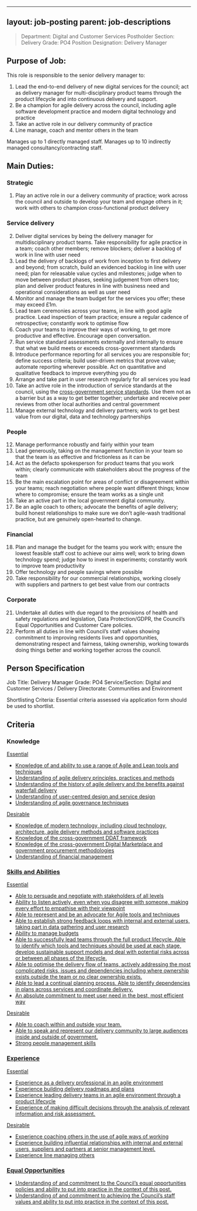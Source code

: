 
---
layout: job-posting
parent: job-descriptions
---


>Department: Digital and Customer Services
>Postholder Section: Delivery
>Grade: PO4
>Position Designation: Delivery Manager

## Purpose of Job:
This role is responsible to the senior delivery manager to:
1.  Lead the end-to-end delivery of new digital services for the council; act as delivery manager for multi-disciplinary product teams through the product lifecycle and into continuous delivery and support.    
2.  Be a champion for agile delivery across the council, including agile software development practice and modern digital technology and practice    
3.  Take an active role in our delivery community of practice    
4.  Line manage, coach and mentor others in the team

Manages up to 1 directly managed staff.
Manages up to 10 indirectly managed consultancy/contracting staff.

## Main Duties:
### Strategic
1.  Play an active role in our a delivery community of practice; work across the council and outside to develop your team and engage others in it; work with others to champion cross-functional product delivery

### Service delivery
2.  Deliver digital services by being the delivery manager for multidisciplinary product teams. Take responsibility for agile practice in a team; coach other members; remove blockers; deliver a backlog of work in line with user need    
3.  Lead the delivery of backlogs of work from inception to first delivery and beyond; from scratch, build an evidenced backlog in line with user need; plan for releasable value cycles and milestones; judge when to move between product phases, seeking judgement from others too; plan and deliver product features in line with business need and operational considerations as well as user need    
4.  Monitor and manage the team budget for the services you offer; these may exceed £1m.    
5.  Lead team ceremonies across your teams, in line with good agile practice. Lead inspection of team practice; ensure a regular cadence of retrospective; constantly work to optimise flow    
6.  Coach your teams to improve their ways of working, to get more productive and effective. Encourage open conversation.    
7.  Run service standard assessments externally and internally to ensure that what we build meets or exceeds cross-government standards    
8.  Introduce performance reporting for all services you are responsible for; define success criteria; build user-driven metrics that prove value; automate reporting wherever possible. Act on quantitative and qualitative feedback to improve everything you do    
9.  Arrange and take part in user research regularly for all services you lead    
10.  Take an active role in the introduction of service standards at the council, using the [cross-government service standards](https://www.gov.uk/service-manual/service-standard). Use them not as a barrier but as a way to get better together; undertake and receive peer reviews from other local authorities and central government  
11.  Manage external technology and delivery partners; work to get best value from our digital, data and technology partnerships

### People
12.  Manage performance robustly and fairly within your team    
13.  Lead generously, taking on the management function in your team so that the team is as effective and frictionless as it can be    
14.  Act as the defacto spokesperson for product teams that you work within; clearly communicate with stakeholders about the progress of the team    
15.  Be the main escalation point for areas of conflict or disagreement within your teams; reach negotiation where people want different things; know where to compromise; ensure the team works as a single unit    
16.  Take an active part in the local government digital community.    
17.  Be an agile coach to others; advocate the benefits of agile delivery; build honest relationships to make sure we don’t agile-wash traditional practice, but are genuinely open-hearted to change.

### Financial
18.  Plan and manage the budget for the teams you work with; ensure the lowest feasible staff cost to achieve our aims well; work to bring down technology spend; judge how to invest in experiments; constantly work to improve team productivity    
19.  Offer technology and people savings where possible    
20.  Take responsibility for our commercial relationships, working closely with suppliers and partners to get best value from our contracts

### Corporate
21.  Undertake all duties with due regard to the provisions of health and safety regulations and legislation, Data Protection/GDPR, the Council’s Equal Opportunities and Customer Care policies.
22. Perform all duties in line with Council’s staff values showing commitment to improving residents lives and opportunities, demonstrating respect and fairness, taking ownership, working towards doing things better and working together across the council.

## Person Specification
Job Title: Delivery Manager
Grade: PO4
Service/Section: Digital and Customer Services / Delivery
Directorate: Communities and Environment

Shortlisting Criteria: Essential criteria assessed via application form should be used to shortlist.

## Criteria
### Knowledge
<u>Essential
-   Knowledge of and ability to use a range of Agile and Lean tools and techniques    
-   Understanding of agile delivery principles, practices and methods    
-   Understanding of the history of agile delivery and the benefits against waterfall delivery    
-   Understanding of user-centred design and service design    
-   Understanding of agile governance techniques

<u>Desirable
-   Knowledge of modern technology, including cloud technology, architecture, agile delivery methods and software practices    
-   Knowledge of the cross-government DDAT framework    
-   Knowledge of the cross-government Digital Marketplace and government procurement methodologies    
-   Understanding of financial management
    
### Skills and Abilities
<u>Essential
-   Able to persuade and negotiate with stakeholders of all levels    
-   Ability to listen actively, even when you disagree with someone, making every effort to empathise with their viewpoint    
-   Able to represent and be an advocate for Agile tools and techniques    
-   Able to establish strong feedback loops with internal and external users, taking part in data gathering and user research    
-   Ability to manage budgets    
-   Able to successfully lead teams through the full product lifecycle. Able to identify which tools and techniques should be used at each stage, develop sustainable support models and deal with potential risks across or between all phases of the lifecycle.    
-   Able to optimise the delivery flow of teams, actively addressing the most complicated risks, issues and dependencies including where ownership exists outside the team or no clear ownership exists.    
-   Able to lead a continual planning process. Able to identify dependencies in plans across services and coordinate delivery.    
-   An absolute commitment to meet user need in the best, most efficient way

<u>Desirable
-   Able to coach within and outside your team.    
-   Able to speak and represent our delivery community to large audiences inside and outside of government.    
-   Strong people management skills
    
### Experience
<u>Essential
-   Experience as a delivery professional in an agile environment    
-   Experience building delivery roadmaps and plans    
-   Experience leading delivery teams in an agile environment through a product lifecycle    
-   Experience of making difficult decisions through the analysis of relevant information and risk assessment.

<u>Desirable
-   Experience coaching others in the use of agile ways of working    
-   Experience building influential relationships with internal and external users, suppliers and partners at senior management level.    
-   Experience line managing others
    
### Equal Opportunities
-   Understanding of and commitment to the Council’s equal opportunities policies and ability to put into practice in the context of this post.    
-   Understanding of and commitment to achieving the Council’s staff values and ability to put into practice in the context of this post.
